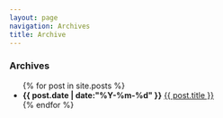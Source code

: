 ```yaml
---
layout: page
navigation: Archives
title: Archive
---
```


<h3>Archives</h3>
<ul id="posts" class="list-unstyled">
    {% for post in site.posts %}
        <li>
            <strong>{{ post.date | date:"%Y-%m-%d" }}</strong>
            <a href="{{ post.url }}">{{ post.title }}</a>
        </li>
    {% endfor %}
</ul>
